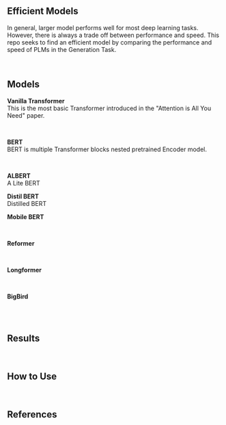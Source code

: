 ## Efficient Models 

In general, larger model performs well for most deep learning tasks. However, there is always a trade off between performance and speed.
This repo seeks to find an efficient model by comparing the performance and speed of PLMs in the Generation Task.

<br>


## Models

**Vanilla Transformer**<br>
This is the most basic Transformer introduced in the "Attention is All You Need" paper.

<br>

**BERT**<br>
BERT is multiple Transformer blocks nested pretrained Encoder model.

<br>

**ALBERT**<br>
A Lite BERT
<br>

**Distil BERT**<br>
Distilled BERT
<br>

**Mobile BERT**<br>

<br>

**Reformer**<br>

<br>

**Longformer**

<br>

**BigBird**



<br><br>

## Results

<br>

## How to Use

<br>

## References
